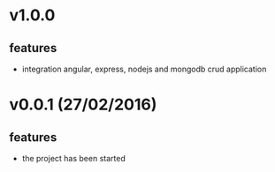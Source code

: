v1.0.0
===================
## features
- integration angular, express, nodejs and mongodb crud application

v0.0.1 (27/02/2016)
===================
## features
- the project has been started
